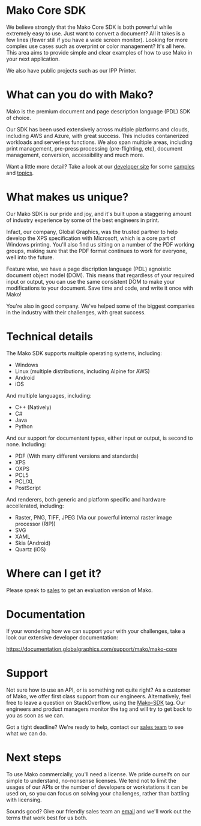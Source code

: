 # Mako Core SDK
We believe strongly that the Mako Core SDK is both powerful while extremely easy to use. Just want to convert a document? All it takes is a few lines (fewer still if you have a wide screen monitor). Looking for more complex use cases such as overprint or color management? It's all here. This area aims to provide simple and clear examples of how to use Mako in your next application. 

We also have public projects such as our IPP Printer.

# What can you do with Mako?
Mako is the premium document and page description language (PDL) SDK of choice.

Our SDK has been used extensively across multiple platforms and clouds, including AWS and Azure, with great success. This includes contanerized workloads and serverless functions. We also span multiple areas, including print management, pre-press processing (pre-flighting, etc), document management, conversion, accessibility and much more. 

Want a little more detail? Take a look at our [developer site](https://documentation.globalgraphics.com/support/mako/mako-core) for some [samples](https://documentation.globalgraphics.com/support/mako/mako-core/samples) and [topics](https://documentation.globalgraphics.com/support/mako/mako-core/knowledge-base).

# What makes us unique?
Our Mako SDK is our pride and joy, and it's built upon a staggering amount of industry experience by some of the best engineers in print.

Infact, our company, Global Graphics, was the trusted partner to help develop the XPS specification with Microsoft, which is a core part of Windows printing. You'll also find us sitting on a number of the PDF working groups, making sure that the PDF format continues to work for everyone, well into the future.

Feature wise, we have a page discription language (PDL) agnoistic document object model (DOM). This means that regardless of your required input or output, you can use the same consistent DOM to make your modifications to your document. Save time and code, and write it once with Mako!

You're also in good company. We've helped some of the biggest companies in the industry with their challenges, with great success.

# Technical details

The Mako SDK supports multiple operating systems, including:

- Windows
- Linux (multiple distributions, including Alpine for AWS)
- Android
- iOS

And multiple languages, including:

- C++ (Natively)
- C#
- Java
- Python

And our support for documentent types, either input or output, is second to none. Including:

- PDF (With many different versions and standards)
- XPS
- OXPS
- PCL5
- PCL/XL
- PostScript

And renderers, both generic and platform specific and hardware accellerated, including:

- Raster, PNG, TIFF, JPEG (Via our powerful internal raster image processor (RIP))
- SVG
- XAML
- Skia (Android)
- Quartz (iOS)

# Where can I get it?
Please speak to [sales](mailto:sales@globalgraphics.com) to get an evaluation version of Mako.

# Documentation
If your wondering how we can support your with your challenges, take a look our extensive developer documentation:

https://documentation.globalgraphics.com/support/mako/mako-core

# Support
Not sure how to use an API, or is something not quite right? As a customer of Mako, we offer first class support from our engineers. Alternatively, feel free to leave a question on StackOverflow, using the [Mako-SDK](https://stackoverflow.com/tags/mako-sdk) tag. Our engineers and product managers monitor the tag and will try to get back to you as soon as we can.

Got a tight deadline? We're ready to help, contact our [sales team](mailto:sales@globalgraphics.com) to see what we can do.

# Next steps
To use Mako commercially, you'll need a license. We pride ourselfs on our simple to understand, no-nonsense licenses. We tend not to limit the usages of our APIs or the number of developers or workstations it can be used on, so you can focus on solving your challenges, rather than battling with licensing.

Sounds good? Give our friendly sales team an [email](mailto:sales@globalgraphics.com) and we'll work out the terms that work best for us both.

